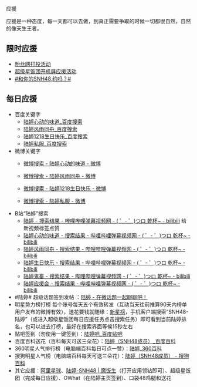 应援

应援是一种态度，每一天都可以去做，到真正需要争取的时候一切都很自然，自然的像天生王者。

## 限时应援

- [粉丝网打投活动](http://weibo.com/5569791374/EjLjOvtj0)
- [超级星饭团开机屏应援活动](http://weibo.com/2997094364/Ek4StwgRM)
- [#和你的SNH48,约吗？#](http://vote.weibo.com/poll/137574722)

## 每日应援

- 百度关键字
  - [陆婷心动的味道_百度搜索](https://www.baidu.com/s?wd=%E9%99%86%E5%A9%B7%E5%BF%83%E5%8A%A8%E7%9A%84%E5%91%B3%E9%81%93)
  - [陆婷风雨同舟_百度搜索](https://www.baidu.com/s?wd=%E9%99%86%E5%A9%B7%E9%A3%8E%E9%9B%A8%E5%90%8C%E8%88%9F)
  - [陆婷1218生日快乐_百度搜索](https://www.baidu.com/s?wd=%E9%99%86%E5%A9%B71218%E7%94%9F%E6%97%A5%E5%BF%AB%E4%B9%90)
  - [陆婷私服_百度搜索](https://www.baidu.com/s?wd=%E9%99%86%E5%A9%B7%E7%A7%81%E6%9C%8D)
- 微博关键字
  - [微博搜索 - 陆婷心动的味道 - 微博](http://s.weibo.com/weibo/%25E9%2599%2586%25E5%25A9%25B7%25E5%25BF%2583%25E5%258A%25A8%25E7%259A%2584%25E5%2591%25B3%25E9%2581%2593)

  - [微博搜索 - 陆婷风雨同舟 - 微博](http://s.weibo.com/weibo/%25E9%2599%2586%25E5%25A9%25B7%25E9%25A3%258E%25E9%259B%25A8%25E5%2590%258C%25E8%2588%259F)

  - [微博搜索 - 陆婷1218生日快乐 - 微博](http://s.weibo.com/weibo/%25E9%2599%2586%25E5%25A9%25B71218%25E7%2594%259F%25E6%2597%25A5%25E5%25BF%25AB%25E4%25B9%2590)

  - [微博搜索 - 陆婷私服 - 微博](http://s.weibo.com/weibo/%25E9%2599%2586%25E5%25A9%25B7%25E7%25A7%2581%25E6%259C%258D)
- B站“陆婷”搜索
    - [陆婷 - 搜索结果 - 哔哩哔哩弹幕视频网 - ( ゜- ゜)つロ 乾杯~ - bilibili](http://search.bilibili.com/all?keyword=%E9%99%86%E5%A9%B7) 给新视频标签点赞
    - [陆婷心动的味道 - 搜索结果 - 哔哩哔哩弹幕视频网 - ( ゜- ゜)つロ 乾杯~ - bilibili](http://search.bilibili.com/all?keyword=%E9%99%86%E5%A9%B7%E5%BF%83%E5%8A%A8%E7%9A%84%E5%91%B3%E9%81%93)
    - [陆婷风雨同舟 - 搜索结果 - 哔哩哔哩弹幕视频网 - ( ゜- ゜)つロ 乾杯~ - bilibili](http://search.bilibili.com/all?keyword=%E9%99%86%E5%A9%B7%E9%A3%8E%E9%9B%A8%E5%90%8C%E8%88%9F)
    - [陆婷生日快乐 - 搜索结果 - 哔哩哔哩弹幕视频网 - ( ゜- ゜)つロ 乾杯~ - bilibili](http://search.bilibili.com/all?keyword=%E9%99%86%E5%A9%B7%E7%94%9F%E6%97%A5%E5%BF%AB%E4%B9%90)
    - [陆婷鬼畜 - 搜索结果 - 哔哩哔哩弹幕视频网 - ( ゜- ゜)つロ 乾杯~ - bilibili](http://search.bilibili.com/all?keyword=%E9%99%86%E5%A9%B7%E9%AC%BC%E7%95%9C)
    - [陆婷应援会 - 搜索结果 - 哔哩哔哩弹幕视频网 - ( ゜- ゜)つロ 乾杯~ - bilibili](http://search.bilibili.com/all?keyword=%E9%99%86%E5%A9%B7%E5%BA%94%E6%8F%B4%E4%BC%9A)
- \#陆婷# 超级话题签到发帖 ：[陆婷 - 在微话题一起聊聊吧！](http://weibo.com/p/1008081774e0904c29efe3190815720ccffa6c/super_index)
- 明星势力榜打榜 每个账号每天五个有效转发（互动当天往前推算90天内榜单用户发布的微博有效），送花要钱就随缘：[新星榜](http://t.cn/zOCSLQE)，手机客户端搜索“SNH48-陆婷”（或进入超级星饭团每日应援任务点击搜索任务）即可看到当前陆婷排名，也可以进去打榜，最好在搜索界面等候15秒左右
- 贴吧签到（勿使用一键签到）：[陆婷吧_百度贴吧](http://tieba.baidu.com/f?kw=%E9%99%86%E5%A9%B7)
- 百度百科送花（百科每天可送三朵花）：[陆婷（SNH48成员）_百度百科](http://baike.baidu.com/item/%E9%99%86%E5%A9%B7/13684136)
- 360明星人气排行榜（电脑端百科每日可点一赞）：[陆婷_360百科](http://baike.so.com/doc/582337-616410.html)
- 搜狗明星人气榜（电脑端百科每天可送三朵花）：[陆婷（SNH48成员） - 搜狗百科](http://baike.sogou.com/v154860965.htm?fromTitle=%E9%99%86%E5%A9%B7&ch=ch.bk.amb)
- 其它应援：[阿里星球](http://h.dongting.com/yule/app/fans_community_detail.html?id=54917905&userID=NjA0NjAxMDg2&bu=fans&shareobject=community)、[陆婷-SNH48 | 魔饭生](https://www.morefans.com.cn/star/profile/5860.html)（打开应用领钻即可）、超级星饭团（完成每日应援）、OWhat（在陆婷主页签到）、口袋48鸡腿和送花
